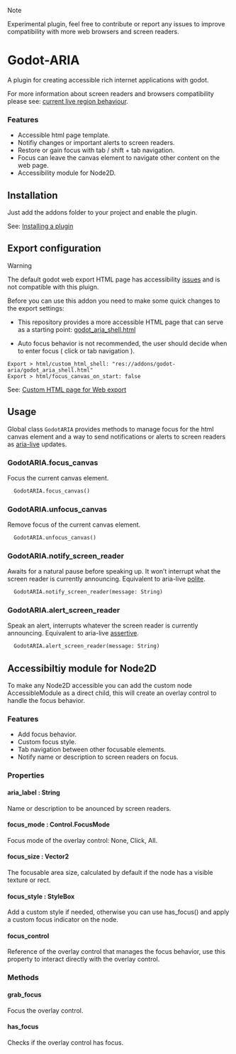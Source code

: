 > [!note]
> Experimental plugin, feel free to contribute or report any issues to improve compatibility with more web browsers and screen readers.

# Godot-ARIA
A plugin for creating accessible rich internet applications with godot.

For more information about screen readers and browsers compatibility please see: [current live region behaviour](https://tetralogical.com/blog/2024/05/01/why-are-my-live-regions-not-working/#current-live-region-behaviour).


### Features
- Accessible html page template.
- Notifiy changes or important alerts to screen readers.
- Restore or gain focus with tab / shift + tab navigation.
- Focus can leave the canvas element to navigate other content on the web page.
- Accessibility module for Node2D.

## Installation
Just add the addons folder to your project and enable the plugin.

See: [Installing a plugin](https://docs.godotengine.org/en/stable/tutorials/plugins/editor/installing_plugins.html#installing-a-plugin)

## Export configuration
> [!warning]
> The default godot web export HTML page has accessibility [issues](https://github.com/btzr-io/godot-aria/issues/4) and is not compatible with this pluign.

Before you can use this addon you need to make some quick changes to the export settings:

- This repository provides a more accessible HTML page that can serve as a starting point: [godot_aria_shell.html](https://github.com/btzr-io/godot-aria/blob/main/addons/godot-aria/godot_aria_shell.html)

- Auto focus behavior is not recommended, the user should decide when to enter focus ( click or tab navigation ).
  
```shell
Export > html/custom_html_shell: "res://addons/godot-aria/godot_aria_shell.html"
Export > html/focus_canvas_on_start: false
```

See: [Custom HTML page for Web export](https://docs.godotengine.org/en/stable/tutorials/platform/web/customizing_html5_shell.html#custom-html-page-for-web-export)

## Usage
Global class `GodotARIA` provides methods to manage focus for the html canvas element and a way to send notifications or alerts to screen readers as [aria-live](https://developer.mozilla.org/en-US/docs/Web/Accessibility/ARIA/Attributes/aria-live) updates.
### GodotARIA.focus_canvas
Focus the current canvas element.
```py
  GodotARIA.focus_canvas()
```

### GodotARIA.unfocus_canvas
Remove focus of the current canvas element.
```py
  GodotARIA.unfocus_canvas()
```

### GodotARIA.notify_screen_reader
Awaits for a natural pause before speaking up. It won’t interrupt what the screen reader is currently announcing. Equivalent to aria-live [polite](https://developer.mozilla.org/en-US/docs/Web/Accessibility/ARIA/Attributes/aria-live#polite).
```py
  GodotARIA.notify_screen_reader(message: String)
```

### GodotARIA.alert_screen_reader
Speak an alert, interrupts whatever the screen reader is currently announcing. Equivalent to aria-live [assertive](https://developer.mozilla.org/en-US/docs/Web/Accessibility/ARIA/Attributes/aria-live#assertive).
```py
  GodotARIA.alert_screen_reader(message: String)
```

## Accessibiltiy module for Node2D
To make any Node2D accessible you can add the custom node AccessibleModule as a direct child, this will create an overlay control to handle the focus behavior.

### Features
- Add focus behavior.
- Custom focus style.
- Tab navigation between other focusable elements.
- Notify name or description to screen readers on focus.

### Properties
#### aria_label : String
Name or description to be anounced by screen readers.

#### focus_mode : Control.FocusMode
Focus mode of the overlay control: None, Click, All.

#### focus_size : Vector2
The focusable area size, calculated by default if the node has a visible texture or rect.

#### focus_style : StyleBox
Add a custom style if needed, otherwise you can use has_focus() and apply a custom focus indicator on the node.

#### focus_control
Reference of the overlay control that manages the focus behavior, use this property to interact directly with the overlay control.

### Methods

#### grab_focus
Focus the overlay control.

#### has_focus
Checks if the overlay control has focus.
